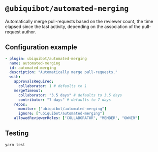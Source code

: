 # `@ubiquibot/automated-merging`

Automatically merge pull-requests based on the reviewer count, the time elapsed since the last activity, depending
on the association of the pull-request author.

## Configuration example

```yml
- plugin: ubiquibot/automated-merging
  name: automated-merging
  id: automated-merging
  description: "Automatically merge pull-requests."
  with:
    approvalsRequired:
      collaborator: 1 # defaults to 1
    mergeTimeout:
      collaborator: "3.5 days" # defaults to 3.5 days
      contributor: "7 days" # defaults to 7 days
    repos: 
      monitor: ["ubiquibot/automated-merging"]
      ignore: ["ubiquibot/automated-merging"]
    allowedReviewerRoles: ["COLLABORATOR", "MEMBER", "OWNER"]
```

## Testing

```shell
yarn test
```
